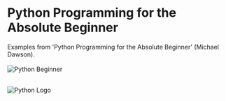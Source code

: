 # Python Programming for the Absolute Beginner
Examples from 'Python Programming for the Absolute Beginner' (Michael Dawson).
<br>
<br>
![Python Beginner](https://github.com/Lylio/images/blob/master/python_absolute_beginner.png)
<br>
<br>

![Python Logo](https://github.com/Lylio/images/blob/master/python-logo.png)
